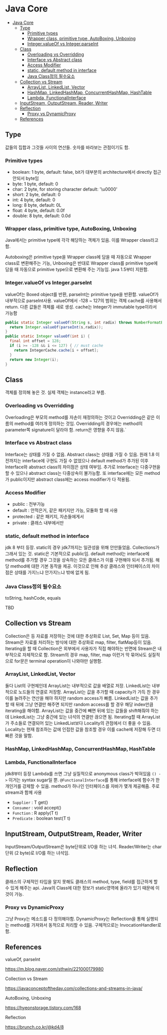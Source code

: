 # Java Core

- [Java Core](#java-core)
  - [Type](#type)
    - [Primitive types](#primitive-types)
    - [Wrapper class, primitive type, AutoBoxing, Unboxing](#wrapper-class-primitive-type-autoboxing-unboxing)
    - [Integer.valueOf vs Integer.parseInt](#integervalueof-vs-integerparseint)
  - [Class](#class)
    - [Overloading vs Overridding](#overloading-vs-overridding)
    - [Interface vs Abstract class](#interface-vs-abstract-class)
    - [Access Modifier](#access-modifier)
    - [static, default method in interface](#static-default-method-in-interface)
    - [Java Class정의 필수요소](#java-class%ec%a0%95%ec%9d%98-%ed%95%84%ec%88%98%ec%9a%94%ec%86%8c)
  - [Collection vs Stream](#collection-vs-stream)
    - [ArrayList, LinkedList, Vector](#arraylist-linkedlist-vector)
    - [HashMap, LinkedHashMap, ConcurrentHashMap, HashTable](#hashmap-linkedhashmap-concurrenthashmap-hashtable)
    - [Lambda, FunctionalInterface](#lambda-functionalinterface)
  - [InputStream, OutputStream, Reader, Writer](#inputstream-outputstream-reader-writer)
  - [Reflection](#reflection)
    - [Proxy vs DynamicProxy](#proxy-vs-dynamicproxy)
  - [References](#references)

## Type

값들의 집합과 그것들 사이의 연산들. 숫자를 바라보는 관점이기도 함.

### Primitive types

- boolean: 1 byte, default: false, bit가 대부분의 architecture에서 directly 접근 안되서 byte임
- byte: 1 byte, default: 0
- char: 2 byte, for storing character default: '\u0000'
- short: 2 byte, default: 0
- int: 4 byte, default: 0
- long: 8 byte, default: 0L
- float: 4 byte, default: 0.0f
- double: 8 byte, default: 0.0d

### Wrapper class, primitive type, AutoBoxing, Unboxing

Java에서는 primitive type에 각각 해당하는 객체가 있음. 이를 Wrapper class라고 함.

Autoboxing은 primitive type을 Wrapper class에 담을 때 자동으로 Wrapper class로 변환해주는 기능, Unboxing은 반대로 Wrapper class를 primitive type에 담을 때 자동으로 primitive type으로 변환해 주는 기능임. java 1.5부터 지원함.

### Integer.valueOf vs Integer.parseInt

valueOf는 Boxed object를 반환, parseInt는 primitive type을 반환함. valueOf가 내부적으로 parseInt사용. valueOf에서 -128 ~ 127의 범위는 객체 cache를 사용해서 return. 다른 값들은 객체를 새로 생성. cache는 Integer가 immutable type이라서 가능함

```java
public static Integer valueOf(String s, int radix) throws NumberFormatException {
  return Integer.valueOf(parseInt(s,radix));
}
public static Integer valueOf(int i) {
  final int offset = 128;
  if (i >= -128 && i <= 127) { // must cache
    return IntegerCache.cache[i + offset];
  }
  return new Integer(i);
}
```

## Class

객체를 정의해 놓은 것. 실제 객체는 instance라고 부름.

### Overloading vs Overridding

Overloading은 부모의 method를 자손이 재정의하는 것이고 Overridding은 같은 이름의 method를 여러개 정의하는 것임. Overridding의 경우에는 method의 parameter쪽 signature이 달라야 함. return은 영향을 주지 않음.`

### Interface vs Abstract class

Interface는 상태를 가질 수 없음. Abstract class는 상태를 가질 수 있음. 원래 1.8 이전까지는 interface에 구현도 가질 수 없었으나 default method가 추가된 이후 Interface와 abstract class의 차이점은 상태 여부임. 추가로 Interface는 다중구현을 할 수 있으나 abstract class는 다중상속이 불가능함. 또 interface에는 모든 method가 public이지만 abstract class에는 access modifier가 다 적용됨.

### Access Modifier

- public : 전부가능
- default : 안적은거, 같은 패키지만 가능, 모듈화 할 때 사용
- protected : 같은 패키지, 자손들에게서
- private : 클래스 내부에서만

### static, default method in interface

jdk 8 부터 등장. static의 경우 jdk7까지는 일관성을 위해 안만들었음. Collections가 그래서 있는 것. static은 기본적으로 public임. default method는 interface에 method를 추가할 경우 그것을 상속하는 모든 클래스가 이를 구현해야 되서 추가됨. 해당 method에 대한 기본 동작을 제공. 이것으로 인해 추상 클래스와 인터페이스의 차이점은 상태를 가지느냐 안가지느냐 밖에 없게 됨.

### Java Class정의 필수요소

toString, hashCode, equals

TBD

## Collection vs Stream

Collection은 등 자료를 저장하는 것에 대한 추상화로 List, Set, Map 등이 있음. Stream은 자료를 처리하는 방식에 대한 추상화로 map, filter, flatMap등이 있음. Iterating을 할 때 Collection은 외부에서 사용자가 직접 해야하는 반면에 Stream은 내부적으로 자체적으로 함. Stream의 경우 map, filter, map 이런거 막 묶어놔도 실질적으로 for문은 terminal operation이 나와야만 실행함.

### ArrayList, LinkedList, Vector

둘다 List의 구현체인데 ArrayList는 내부적으로 값을 배열로 저장. LinkedList는 내부적으로 노드들의 연결로 저장함. ArrayList는 값을 추가할 때 capacity가 가득 찬 경우 이를 늘려주는 연산을 해야 하지만 random access가 빠름. LinkedList는 값을 추가할 때 뒤에 그냥 연결만 해주면 되지만 random access를 할 경우 해당 index만큼 iterating을 해야함. ArrayList는 값을 중간에 빼면 뒤에 있는 값들을 shift해줘야 하는데 LinkedList는 그냥 중간에 있는 녀석의 연결만 끊으면 됨. Iterating할 때 ArrayList가 주소들로 연결되어 있는 LinkedList보다 Locality의 관점에서 더 좋을 수 있음. Locality는 현재 참조하는 값에 인접한 값을 참조할 경우 이를 cache에 저장해 두면 더 빠른 것을 말함.

### HashMap, LinkedHashMap, ConcurrentHashMap, HashTable

### Lambda, FunctionalInterface

jdk8부터 등장 Lambda를 쓰면 그냥 실질적으로 anonymous class가 박혀있음 `() ->` 이거는 syntax sugar일 뿐. `@FunctionalInterface`를 통해 interface에 함수가 한개인거를 강제할 수 있음. method가 하나인 인터페이스를 자바가 몇개 제공해줌. 주로 stream과 함께 사용

- `Supplier` : T get()
- `Consumer` : void accept()
- `Function` : R apply(T t)
- `Predicate` : boolean test(T t)

## InputStream, OutputStream, Reader, Writer

InputStream/OutputStream은 byte단위로 I/O을 하는 녀석. Reader/Writer는 char단위 (2 byte)로 I/O를 하는 녀석임.

## Reflection

클래스의 구체적인 타입을 알지 못해도 클래스의 method, type, field를 접근하게 할 수 있게 해주는 api. Java의 Class에 대한 정보가 static영역에 올라가 있기 때문에 이것이 가능.

### Proxy vs DynamicProxy

그냥 Proxy는 메소드를 다 정의해야함. DynamicProxy는 Reflection을 통해 실행되는 method를 가져와서 동적으로 처리할 수 있음. 구체적으로는 InvocationHandler로 함.

## References

valueOf, parseInt

https://m.blog.naver.com/sthwin/221000179980

Collection vs Stream

https://javaconceptoftheday.com/collections-and-streams-in-java/

AutoBoxing, Unboxing

https://hyeonstorage.tistory.com/168

Reflection

https://brunch.co.kr/@kd4/8
